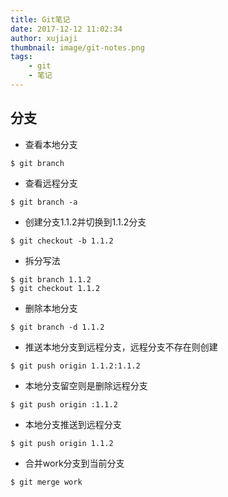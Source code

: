 ```yaml
---
title: Git笔记
date: 2017-12-12 11:02:34
author: xujiaji
thumbnail: image/git-notes.png
tags:
    - git
    - 笔记
---
```


## 分支
- 查看本地分支
```
$ git branch
```
- 查看远程分支
```
$ git branch -a
```
- 创建分支1.1.2并切换到1.1.2分支
```
$ git checkout -b 1.1.2
```
- 拆分写法
```
$ git branch 1.1.2
$ git checkout 1.1.2
```
- 删除本地分支
```
$ git branch -d 1.1.2
```
- 推送本地分支到远程分支，远程分支不存在则创建
```
$ git push origin 1.1.2:1.1.2
```
- 本地分支留空则是删除远程分支
```
$ git push origin :1.1.2
```
- 本地分支推送到远程分支
```
$ git push origin 1.1.2
```
- 合并work分支到当前分支
```
$ git merge work
```
